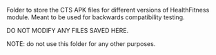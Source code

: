 Folder to store the CTS APK files for different versions of HealthFitness module. Meant to be used
for backwards compatibility testing.

DO NOT MODIFY ANY FILES SAVED HERE.

NOTE: do not use this folder for any other purposes.